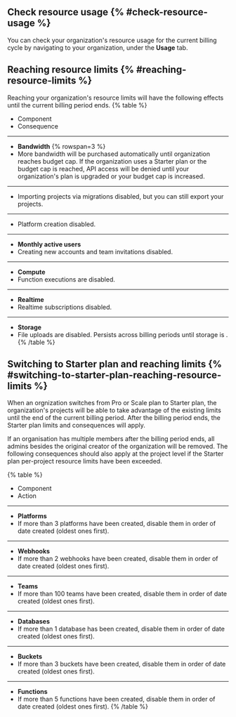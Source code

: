 ## Check resource usage {% #check-resource-usage %}

You can check your organization's resource usage for the current billing cycle by navigating to your organization, under the **Usage** tab.


## Reaching resource limits {% #reaching-resource-limits %}
Reaching your organization's resource limits will have the following effects until the current billing period ends.
{% table %}
* Component
* Consequence
---
* **Bandwidth** {% rowspan=3 %}
*  More bandwidth will be purchased automatically until organization reaches budget cap. If the organization uses a Starter plan or the budget cap is reached, API access will be denied until your organization's plan is upgraded or your budget cap is increased.
---
*  Importing projects via migrations disabled, but you can still export your projects.
---
*  Platform creation disabled.
---
* **Monthly active users**
* Creating new accounts and team invitations disabled.
---
* **Compute**
* Function executions are disabled.
---
* **Realtime**
* Realtime subscriptions disabled.
---
* **Storage**
* File uploads are disabled. Persists across billing periods until storage is .
{% /table %}

## Switching to Starter plan and reaching limits {% #switching-to-starter-plan-reaching-resource-limits %}

When an orgnization switches from Pro or Scale plan to Starter plan, the organization's projects will be able to take advantage of the existing limits until the end of the current billing period. 
After the billing period ends, the Starter plan limits and consequences will apply.

If an organisation has multiple members after the billing period ends, all admins besides the original creator of the organization will be removed.
The following consequences should also apply at the project level if the Starter plan per-project resource limits have been exceeded.

{% table %}
* Component
* Action
---
* **Platforms**
* If more than 3 platforms have been created, disable them in order of date created (oldest ones first).
---
* **Webhooks**
* If more than 2 webhooks have been created, disable them in order of date created (oldest ones first).
---
* **Teams**
* If more than 100 teams have been created, disable them in order of date created (oldest ones first).
---
* **Databases**
* If more than 1 database has been created, disable them in order of date created (oldest ones first).
---
* **Buckets**
* If more than 3 buckets have been created, disable them in order of date created (oldest ones first).
---
* **Functions**
* If more than 5 functions have been created, disable them in order of date created (oldest ones first).
{% /table %}